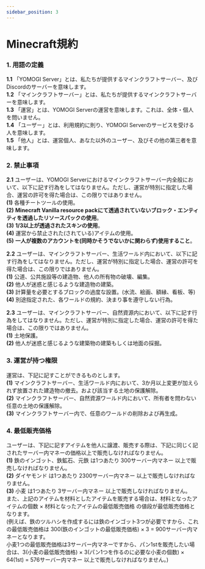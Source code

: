 ```yaml
---
sidebar_position: 3
---
```


# Minecraft規約
### 1. 用語の定義
**1.1** 「YOMOGI Server」とは、私たちが提供するマインクラフトサーバー、及びDiscordのサーバーを意味します。<br />
**1.2** 「マインクラフトサーバー」とは、私たちが提供するマインクラフトサーバーを意味します。<br />
**1.3** 「運営」とは、YOMOGI Serverの運営を意味します。これは、全体・個人を問いません。<br />
**1.4** 「ユーザー」とは、利用規約に則り、YOMOGI Serverのサービスを受ける人を意味します。<br />
**1.5** 「他人」とは、運営個人、あなた以外のユーザー、及びその他の第三者を意味します。<br />

### 2. 禁止事項
**2.1** ユーザーは、YOMOGI
Serverにおけるマインクラフトサーバー内全般において、以下に記す行為をしてはなりません。ただし、運営が特別に指定した場合、運営の許可を得た場合は、この限りではありません。<br />
**(1)** 各種チートツールの使用。<br />
**(2)** **Minecraft Vanilla resource packにて透過されていないブロック・エンティティを透過したリソースパックの使用**。<br />
**(3)** **1/3以上が透過されたスキンの使用**。<br />
**(4)** 運営から禁止された(されている)アイテムの使用。<br />
**(5)** **一人が複数のアカウントを(同時かそうでないかに関わらず)使用すること**。<br />

**2.2**
ユーザーは、マインクラフトサーバー、生活ワールド内において、以下に記す行為をしてはなりません。ただし、運営が特別に指定した場合、運営の許可を得た場合は、この限りではありません。<br />
**(1)** 公道、公共施設等の建造物、他人の所有物の破壊、編集。<br />
**(2)** 他人が迷惑と感じるような建造物の建築。<br />
**(3)** 計算量を必要とするブロックの過度な設置。(水流、絵画、額縁、看板、等)<br />
**(4)** 別途指定された、各ワールドの規約、決まり事を遵守しない行為。<br />

**2.3** ユーザーは、マインクラフトサーバー、自然資源内において、以下に記す行為をしてはなりません。ただし、運営が特別に指定した場合、運営の許可を得た場合は、この限りではありません。<br />
**(1)** 土地保護。<br />
**(2)** 他人が迷惑と感じるような建築物の建築もしくは地面の採掘。<br />

### 3. 運営が持つ権限
運営は、下記に記すことができるものとします。<br />
**(1)** マインクラフトサーバー、生活ワールド内において、3か月以上変更が加えられず放置された建造物の撤去。および該当する土地の保護解除。<br />
**(2)** マインクラフトサーバー、自然資源ワールド内において、所有者を問わない任意の土地の保護解除。<br />
**(3)** マインクラフトサーバー内で、任意のワールドの削除および再生成。<br />

### 4. 最低販売価格
ユーザーは、下記に記すアイテムを他人に譲渡、販売する際は、下記に同じく記されたサーバー内マネーの価格以上で販売しなければなりません。<br />
**(1)** 鉄のインゴット、鉄鉱石、元鉄 は1つあたり 300サーバー内マネー 以上で販売しなければなりません。<br />
**(2)** ダイヤモンド は1つあたり 2300サーバー内マネー 以上で販売しなければなりません。<br />
**(3)** 小麦 は1つあたり 3サーバー内マネー 以上で販売しなければなりません。<br />
また、上記のアイテムを材料としたアイテムを販売する場合は、材料となったアイテムの個数 × 材料となったアイテムの最低販売価格 の値段が最低販売価格となります。<br />
(例えば、鉄のツルハシを作成するには鉄のインゴット3つが必要ですから、これの最低販売価格は 300(鉄のインゴットの最低販売価格) × 3 = 900サーバー内マネーとなります。<br />
小麦1つの最低販売価格は3サーバー内マネーですから、パン1stを販売したい場合は、3(小麦の最低販売価格) × 3(パン1つを作るのに必要な小麦の個数) × 64(1st) = 576サーバー内マネー
以上で販売しなければなりません。)<br /> 